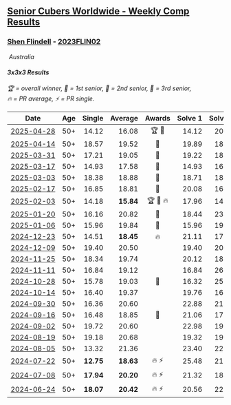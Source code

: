 <style>table {white-space: nowrap;}</style>
<link rel="stylesheet" type="text/css" href="/scw-comp/css/flags.css" />

## [Senior Cubers Worldwide - Weekly Comp Results](/scw-comp/results/)
### [Shen Flindell](README.md) - [2023FLIN02](https://www.worldcubeassociation.org/persons/2023FLIN02?event=333)

<i class="flag flag-AU" />&nbsp;Australia

#### 3x3x3 Results

<span style="white-space: nowrap;">🏆 = overall winner</span>, <span style="white-space: nowrap;">🥇 = 1st senior</span>, <span style="white-space: nowrap;">🥈 = 2nd senior</span>, <span style="white-space: nowrap;">🥉 = 3rd senior</span>, <span style="white-space: nowrap;">🔥 = PR average</span>, <span style="white-space: nowrap;">⚡ = PR single</span>.

| Date | Age | Single | Average | Awards | Solve 1 | Solve 2 | Solve 3 | Solve 4 | Solve 5 | Video |
| :--: | :--: | --: | --: | :--: | --: | --: | --: | --: | --: | :-- |
| [2025-04-28](../../results/2025-04-28/333.md) | 50+ | 14.12 | 16.08 | 🏆 🥇 | 14.12 | 20.57 | 14.55 | 18.66 | 15.03 | [Desktop](https://www.facebook.com/events/1398919087967450/permalink/1406220540570638) / [Mobile](https://m.facebook.com/events/1398919087967450?view=permalink&id=1406220540570638) |
| [2025-04-14](../../results/2025-04-14/333.md) | 50+ | 18.57 | 19.52 | 🥉 | 19.89 | 18.57 | 20.51 | 19.82 | 18.84 | [Desktop](https://www.facebook.com/events/686757560572325/permalink/691496356765112) / [Mobile](https://m.facebook.com/events/686757560572325?view=permalink&id=691496356765112) |
| [2025-03-31](../../results/2025-03-31/333.md) | 50+ | 17.21 | 19.05 | 🥉 | 19.22 | 18.03 | 19.91 | 20.18 | 17.21 | [Desktop](https://www.facebook.com/events/952001183807395/permalink/960072129666967) / [Mobile](https://m.facebook.com/events/952001183807395?view=permalink&id=960072129666967) |
| [2025-03-17](../../results/2025-03-17/333.md) | 50+ | 14.93 | 17.58 | 🥉 | 14.93 | 16.50 | 18.54 | 17.78 | 18.45 | [Desktop](https://www.facebook.com/events/4062322140668303/permalink/4072389279661589) / [Mobile](https://m.facebook.com/events/4062322140668303?view=permalink&id=4072389279661589) |
| [2025-03-03](../../results/2025-03-03/333.md) | 50+ | 18.38 | 18.88 | 🥈 | 18.71 | 18.38 | 20.24 | 19.23 | 18.71 | [Desktop](https://www.facebook.com/events/1685594042052171/permalink/1691541031457472) / [Mobile](https://m.facebook.com/events/1685594042052171?view=permalink&id=1691541031457472) |
| [2025-02-17](../../results/2025-02-17/333.md) | 50+ | 16.85 | 18.81 | 🥉 | 20.08 | 16.85 | 18.83 | 17.51 | 21.33 | [Desktop](https://www.facebook.com/745394767/videos/910785961132971) / [Mobile](https://m.facebook.com/745394767/videos/910785961132971) |
| [2025-02-03](../../results/2025-02-03/333.md) | 50+ | 14.18 | **15.84** | 🏆 🥇 🔥 | 17.96 | 14.87 | 15.86 | 14.18 | 16.79 | [Desktop](https://www.facebook.com/745394767/videos/977420857122837) / [Mobile](https://m.facebook.com/745394767/videos/977420857122837) |
| [2025-01-20](../../results/2025-01-20/333.md) | 50+ | 16.16 | 20.82 | 🥉 | 18.44 | 23.25 | 16.16 | 21.91 | 22.12 | [Desktop](https://www.facebook.com/745394767/videos/641370941898692) / [Mobile](https://m.facebook.com/745394767/videos/641370941898692) |
| [2025-01-06](../../results/2025-01-06/333.md) | 50+ | 15.96 | 19.84 | 🥉 | 15.96 | 19.89 | 24.57 | 19.46 | 20.16 | [Desktop](https://www.facebook.com/745394767/videos/1148269963472592) / [Mobile](https://m.facebook.com/745394767/videos/1148269963472592) |
| [2024-12-23](../../results/2024-12-23/333.md) | 50+ | 14.51 | **18.45** | 🔥 | 21.11 | 17.39 | 14.51 | 18.26 | 19.70 | [Desktop](https://www.facebook.com/745394767/videos/1831241451056126) / [Mobile](https://m.facebook.com/745394767/videos/1831241451056126) |
| [2024-12-09](../../results/2024-12-09/333.md) | 50+ | 19.40 | 20.50 |  | 19.40 | 20.29 | 21.08 | 20.13 | 32.60 | [Desktop](https://www.facebook.com/745394767/videos/1347081989913268) / [Mobile](https://m.facebook.com/745394767/videos/1347081989913268) |
| [2024-11-25](../../results/2024-11-25/333.md) | 50+ | 18.34 | 19.74 |  | 20.12 | 18.34 | 19.17 | 21.83 | 19.94 | [Desktop](https://www.facebook.com/745394767/videos/1684154385467503) / [Mobile](https://m.facebook.com/745394767/videos/1684154385467503) |
| [2024-11-11](../../results/2024-11-11/333.md) | 50+ | 16.84 | 19.12 |  | 16.84 | 26.88 | 17.57 | 17.01 | 22.78 | [Desktop](https://www.facebook.com/745394767/videos/2069690986766603) / [Mobile](https://m.facebook.com/745394767/videos/2069690986766603) |
| [2024-10-28](../../results/2024-10-28/333.md) | 50+ | 15.78 | 19.03 | 🥉 | 16.32 | 25.45 | 21.68 | 19.10 | 15.78 | [Desktop](https://www.facebook.com/745394767/videos/530212459898518) / [Mobile](https://m.facebook.com/745394767/videos/530212459898518) |
| [2024-10-14](../../results/2024-10-14/333.md) | 50+ | 16.40 | 19.37 |  | 19.76 | 16.40 | 18.54 | 19.81 | 23.80 | [Desktop](https://www.facebook.com/745394767/videos/467069442420536) / [Mobile](https://m.facebook.com/745394767/videos/467069442420536) |
| [2024-09-30](../../results/2024-09-30/333.md) | 50+ | 16.36 | 20.60 |  | 22.88 | 21.29 | 18.80 | 16.36 | 21.70 | [Desktop](https://www.facebook.com/745394767/videos/491919300483033) / [Mobile](https://m.facebook.com/745394767/videos/491919300483033) |
| [2024-09-16](../../results/2024-09-16/333.md) | 50+ | 16.48 | 18.85 | 🥉 | 21.06 | 17.01 | 21.05 | 18.49 | 16.48 | [Desktop](https://www.facebook.com/745394767/videos/1080261167009056) / [Mobile](https://m.facebook.com/745394767/videos/1080261167009056) |
| [2024-09-02](../../results/2024-09-02/333.md) | 50+ | 19.72 | 20.60 |  | 22.98 | 19.72 | 20.36 | 20.12 | 21.32 | [Desktop](https://www.facebook.com/745394767/videos/1196554978067266) / [Mobile](https://m.facebook.com/745394767/videos/1196554978067266) |
| [2024-08-19](../../results/2024-08-19/333.md) | 50+ | 19.18 | 20.68 |  | 19.32 | 19.18 | 20.85 | 23.73 | 21.87 | [Desktop](https://www.facebook.com/745394767/videos/1119765566232469) / [Mobile](https://m.facebook.com/745394767/videos/1119765566232469) |
| [2024-08-05](../../results/2024-08-05/333.md) | 50+ | 13.32 | 21.36 |  | 23.40 | 22.08 | 13.32 | 27.39 | 18.59 | [Desktop](https://www.facebook.com/745394767/videos/824317356471836) / [Mobile](https://m.facebook.com/745394767/videos/824317356471836) |
| [2024-07-22](../../results/2024-07-22/333.md) | 50+ | **12.75** | **18.63** | 🔥 ⚡ | 25.48 | 21.51 | **12.75** | 15.19 | 19.19 | [Desktop](https://www.facebook.com/events/909767637577126/permalink/915599990327224) / [Mobile](https://m.facebook.com/events/909767637577126?view=permalink&id=915599990327224) |
| [2024-07-08](../../results/2024-07-08/333.md) | 50+ | **17.94** | **20.20** | 🔥 ⚡ | 21.32 | 18.02 | 22.84 | **17.94** | 21.26 | [Desktop](https://www.facebook.com/745394767/videos/1938369786600664) / [Mobile](https://m.facebook.com/745394767/videos/1938369786600664) |
| [2024-06-24](../../results/2024-06-24/333.md) | 50+ | **18.07** | **20.42** | 🔥 ⚡ | 20.56 | 22.09 | 21.77 | **18.07** | 18.93 | [Desktop](https://www.facebook.com/745394767/videos/7396228210488811) / [Mobile](https://m.facebook.com/745394767/videos/7396228210488811) |


<!-- Global site tag (gtag.js) - Google Analytics -->
<script async src="https://www.googletagmanager.com/gtag/js?id=UA-86348435-3"></script>
<script>window.dataLayer = window.dataLayer || []; function gtag() {dataLayer.push(arguments);} gtag('js', new Date()); gtag('config', 'UA-86348435-3');</script>
